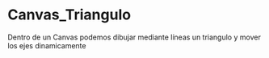 # Canvas_Triangulo
Dentro de un Canvas podemos dibujar mediante líneas un triangulo y mover los ejes dinamicamente
